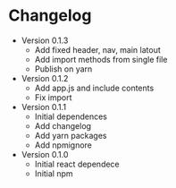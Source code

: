 # Changelog

-   Version 0.1.3
    -   Add fixed header, nav, main latout
    -   Add import methods from single file
    -   Publish on yarn
-   Version 0.1.2
    -   Add app.js and include contents
    -   Fix import
-   Version 0.1.1
    -   Initial dependences
    -   Add changelog
    -   Add yarn packages
    -   Add npmignore
-   Version 0.1.0
    -   Initial react dependece
    -   Initial npm
